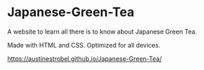 # Japanese-Green-Tea
A website to learn all there is to know about Japanese Green Tea.

Made with HTML and CSS. Optimized for all devices.

https://austinestrobel.github.io/Japanese-Green-Tea/
